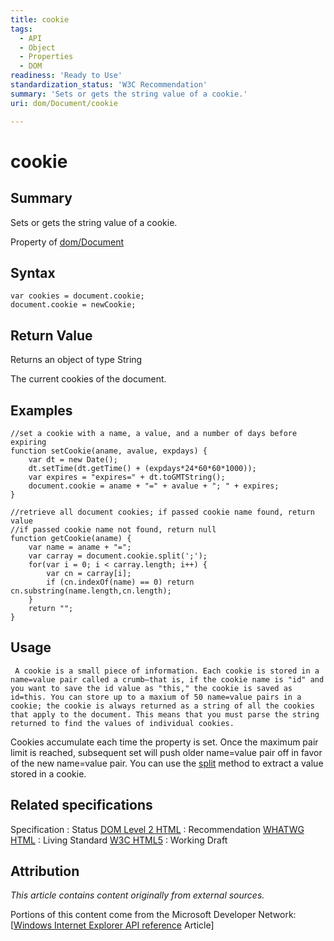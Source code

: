 ```yaml
---
title: cookie
tags:
  - API
  - Object
  - Properties
  - DOM
readiness: 'Ready to Use'
standardization_status: 'W3C Recommendation'
summary: 'Sets or gets the string value of a cookie.'
uri: dom/Document/cookie

---
```

# cookie

## Summary

Sets or gets the string value of a cookie.

<span data-meta="applies_to" data-type="key">Property of <span data-type="value">[dom/Document](/dom/Document)</span></span>

## Syntax

``` {.js}
var cookies = document.cookie;
document.cookie = newCookie;
```

## Return Value

<span data-meta="return" data-type="key">Returns an object of type <span data-type="value">String</span></span>

The current cookies of the document.

## Examples

``` {.js}
//set a cookie with a name, a value, and a number of days before expiring
function setCookie(aname, avalue, expdays) {
    var dt = new Date();
    dt.setTime(dt.getTime() + (expdays*24*60*60*1000));
    var expires = "expires=" + dt.toGMTString();
    document.cookie = aname + "=" + avalue + "; " + expires;
}

//retrieve all document cookies; if passed cookie name found, return value
//if passed cookie name not found, return null
function getCookie(aname) {
    var name = aname + "=";
    var carray = document.cookie.split(';');
    for(var i = 0; i < carray.length; i++) {
        var cn = carray[i];
        if (cn.indexOf(name) == 0) return cn.substring(name.length,cn.length);
    }
    return "";
}
```

## Usage

     A cookie is a small piece of information. Each cookie is stored in a name=value pair called a crumb—that is, if the cookie name is "id" and you want to save the id value as "this," the cookie is saved as id=this. You can store up to a maxium of 50 name=value pairs in a cookie; the cookie is always returned as a string of all the cookies that apply to the document. This means that you must parse the string returned to find the values of individual cookies.

Cookies accumulate each time the property is set. Once the maximum pair limit is reached, subsequent set will push older name=value pair off in favor of the new name=value pair. You can use the [split](/concepts/programming/javascript/core_objects#String_Object) method to extract a value stored in a cookie.

## Related specifications

Specification
:   Status
[DOM Level 2 HTML](http://www.w3.org/TR/DOM-Level-2-HTML/)
:   Recommendation
[WHATWG HTML](http://www.whatwg.org/specs/web-apps/current-work/multipage)
:   Living Standard
[W3C HTML5](http://www.w3.org/TR/html5/)
:   Working Draft

## Attribution

*This article contains content originally from external sources.*

Portions of this content come from the Microsoft Developer Network: [[Windows Internet Explorer API reference](http://msdn.microsoft.com/en-us/library/ie/hh828809%28v=vs.85%29.aspx) Article]

